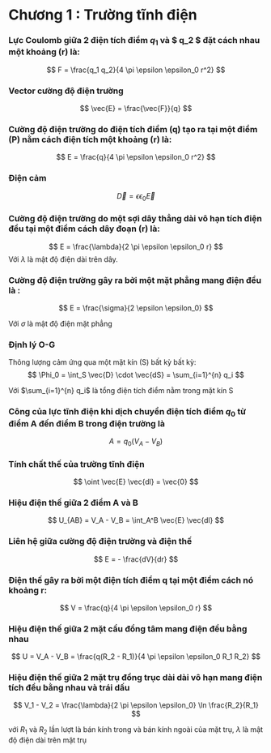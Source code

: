 # Chương 1 : Trường tĩnh điện
### Lực Coulomb giữa 2 điện tích điểm $q_1$ và $ q_2 $ đặt cách nhau một khoảng \(r\) là:

$$
F = \frac{q_1 q_2}{4 \pi \epsilon \epsilon_0 r^2}
$$

### Vector cường độ điện trường

$$
\vec{E} = \frac{\vec{F}}{q}
$$

### Cường độ điện trường do điện tích điểm \(q\) tạo ra tại một điểm \(P\) nằm cách điện tích một khoảng \(r\) là:

$$
E = \frac{q}{4 \pi \epsilon \epsilon_0 r^2}
$$

### Điện cảm
$$
\vec{D} = \epsilon \epsilon_0 \vec{E}
$$

### Cường độ điện trường do một sợi dây thẳng dài vô hạn tích điện đều tại một điểm cách dây đoạn \(r\) là:
$$
E = \frac{\lambda}{2 \pi \epsilon \epsilon_0 r}
$$
Với $\lambda$ là mật độ điện dài trên dây.

### Cường độ điện trường gây ra bởi một mặt phẳng mang điện đều là :
$$
E = \frac{\sigma}{2 \epsilon \epsilon_0}
$$

Với $\sigma$ là mật độ điện mặt phẳng

### Định lý O-G
Thông lượng cảm ứng qua một mặt kín (S) bất kỳ bất kỳ:
$$
\Phi_0 = \int_S \vec{D} \cdot \vec{dS} = \sum_{i=1}^{n} q_i
$$

Với $\sum_{i=1}^{n} q_i$ là tổng điện tích điểm nằm trong mặt kín S

### Công của lực tĩnh điện khi dịch chuyển điện tích điểm $q_0$ từ điểm A đến điểm B trong điện trường là 
$$
A = q_0 (V_A - V_B)
$$

### Tính chất thế của trường tĩnh điện 
$$
\oint \vec{E} \vec{dl} = \vec{0}
$$

### Hiệu điện thế giữa 2 điểm A và B
$$
U_{AB} = V_A - V_B = \int_A^B \vec{E} \vec{dl}
$$

### Liên hệ giữa cường độ điện trường và điện thế
$$
E = - \frac{dV}{dr}
$$

### Điện thế gây ra bởi một điện tích điểm q tại một điểm cách nó khoảng r:
$$
V = \frac{q}{4 \pi \epsilon \epsilon_0 r}
$$

### Hiệu điện thế giữa 2 mặt cầu đồng tâm mang điện đều bằng nhau
$$
U = V_A - V_B = \frac{q(R_2 - R_1)}{4 \pi \epsilon \epsilon_0 R_1 R_2}
$$

### Hiệu điện thế giữa 2 mặt trụ đồng trục dài dài vô hạn mang điện tích đều bằng nhau và trái dấu
$$
V_1 - V_2 = \frac{\lambda}{2 \pi \epsilon \epsilon_0} \ln \frac{R_2}{R_1}
$$

với $R_1$ và $R_2$ lần lượt là bán kính trong và bán kính ngoài của mặt trụ, $\lambda$ là mật độ điện dài trên mặt trụ
